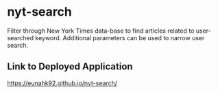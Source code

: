 # nyt-search

Filter through New York Times data-base to find articles related to user-searched keyword. Additional parameters can be used to narrow user search.

## Link to Deployed Application

https://eunahk92.github.io/nyt-search/
